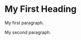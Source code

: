 <html>
    <head>
        <title> Page Title #1 </title>
    </head>
    <body>
        <h1> My First Heading</h1>
        <p> My first paragraph.</p>
        <p> My second paragraph.</p>
    </body>
</html>